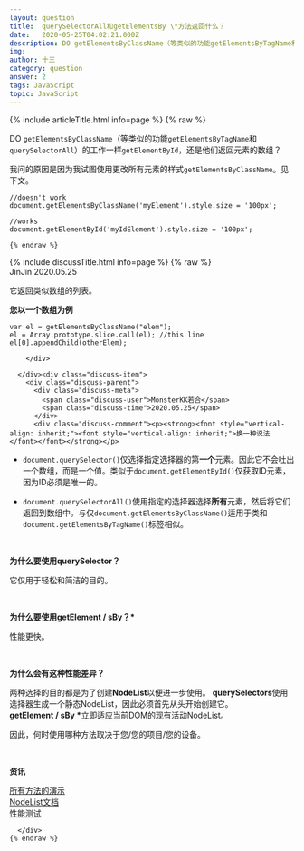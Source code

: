 ```yaml
---
layout: question
title:  querySelectorAll和getElementsBy \*方法返回什么？
date:   2020-05-25T04:02:21.000Z
description: DO getElementsByClassName（等类似的功能getElementsByTagName和querySelectorAll）的工作一样ge...
img: 
author: 十三
category: question
answer: 2
tags: JavaScript
topic: JavaScript
---
```

<div class="article-root">
  <div class="article">
    {% include articleTitle.html info=page %}
    {% raw %}
    <div class="article-content"><p><font style="vertical-align: inherit;"><font style="vertical-align: inherit;">DO </font></font><code>getElementsByClassName</code><font style="vertical-align: inherit;"><font style="vertical-align: inherit;">（等类似的功能</font></font><code>getElementsByTagName</code><font style="vertical-align: inherit;"><font style="vertical-align: inherit;">和</font></font><code>querySelectorAll</code><font style="vertical-align: inherit;"><font style="vertical-align: inherit;">）的工作一样</font></font><code>getElementById</code><font style="vertical-align: inherit;"><font style="vertical-align: inherit;">，还是他们返回元素的数组？</font></font></p>

<p><font style="vertical-align: inherit;"><font style="vertical-align: inherit;">我问的原因是因为我试图使用更改所有元素的样式</font></font><code>getElementsByClassName</code><font style="vertical-align: inherit;"><font style="vertical-align: inherit;">。</font><font style="vertical-align: inherit;">见下文。</font></font></p>

<pre class="lang-js prettyprint prettyprinted" style=""><code><span class="com">//doesn't work</span><span class="pln">
document</span><span class="pun">.</span><span class="pln">getElementsByClassName</span><span class="pun">(</span><span class="str">'myElement'</span><span class="pun">).</span><span class="pln">style</span><span class="pun">.</span><span class="pln">size </span><span class="pun">=</span><span class="pln"> </span><span class="str">'100px'</span><span class="pun">;</span><span class="pln">

</span><span class="com">//works</span><span class="pln">
document</span><span class="pun">.</span><span class="pln">getElementById</span><span class="pun">(</span><span class="str">'myIdElement'</span><span class="pun">).</span><span class="pln">style</span><span class="pun">.</span><span class="pln">size </span><span class="pun">=</span><span class="pln"> </span><span class="str">'100px'</span><span class="pun">;</span></code></pre></div>
    {% endraw %}
  </div>

  <div class="discuss-wrapper">
    {% include discussTitle.html info=page %}
    {% raw %}
    <div class="discuss-item">
        <div class="discuss-parent">
          <div class="discuss-meta">
            <span class="discuss-user">JinJin</span>
            <span class="discuss-time">2020.05.25</span>
          </div>
          <div class="discuss-comment"><p><font style="vertical-align: inherit;"><font style="vertical-align: inherit;">它返回类似数组的列表。</font></font></p>

<p><strong><font style="vertical-align: inherit;"><font style="vertical-align: inherit;">您以一个数组为例</font></font></strong></p>

<pre class="lang-js prettyprint prettyprinted" style=""><code><span class="kwd">var</span><span class="pln"> el </span><span class="pun">=</span><span class="pln"> getElementsByClassName</span><span class="pun">(</span><span class="str">"elem"</span><span class="pun">);</span><span class="pln">
el </span><span class="pun">=</span><span class="pln"> </span><span class="typ">Array</span><span class="pun">.</span><span class="pln">prototype</span><span class="pun">.</span><span class="pln">slice</span><span class="pun">.</span><span class="pln">call</span><span class="pun">(</span><span class="pln">el</span><span class="pun">);</span><span class="pln"> </span><span class="com">//this line</span><span class="pln">
el</span><span class="pun">[</span><span class="lit">0</span><span class="pun">].</span><span class="pln">appendChild</span><span class="pun">(</span><span class="pln">otherElem</span><span class="pun">);</span><span class="pln">  </span></code></pre></div>
        </div>
        
      </div><div class="discuss-item">
        <div class="discuss-parent">
          <div class="discuss-meta">
            <span class="discuss-user">MonsterKK若合</span>
            <span class="discuss-time">2020.05.25</span>
          </div>
          <div class="discuss-comment"><p><strong><font style="vertical-align: inherit;"><font style="vertical-align: inherit;">换一种说法</font></font></strong></p>

<ul>
<li><p><code>document.querySelector()</code><font style="vertical-align: inherit;"><font style="vertical-align: inherit;">仅选择</font><font style="vertical-align: inherit;">指定选择器</font><font style="vertical-align: inherit;">的第</font></font><strong><font style="vertical-align: inherit;"><font style="vertical-align: inherit;">一个</font></font></strong><font style="vertical-align: inherit;"><font style="vertical-align: inherit;">元素。</font><font style="vertical-align: inherit;">因此它不会吐出一个数组，而是一个值。</font><font style="vertical-align: inherit;">类似于</font></font><code>document.getElementById()</code><font style="vertical-align: inherit;"><font style="vertical-align: inherit;">仅获取ID元素，因为ID必须是唯一的。</font></font></p></li>
<li><p><code>document.querySelectorAll()</code><font style="vertical-align: inherit;"><font style="vertical-align: inherit;">使用指定的选择器</font><font style="vertical-align: inherit;">选择</font></font><strong><font style="vertical-align: inherit;"><font style="vertical-align: inherit;">所有</font></font></strong><font style="vertical-align: inherit;"><font style="vertical-align: inherit;">元素，然后将它们返回到数组中。</font><font style="vertical-align: inherit;">与</font><font style="vertical-align: inherit;">仅</font></font><code>document.getElementsByClassName()</code><font style="vertical-align: inherit;"><font style="vertical-align: inherit;">适用于类和</font></font><code>document.getElementsByTagName()</code><font style="vertical-align: inherit;"><font style="vertical-align: inherit;">标签</font><font style="vertical-align: inherit;">相似</font><font style="vertical-align: inherit;">。</font></font></p></li>
</ul>

<p><br></p>

<p><strong><font style="vertical-align: inherit;"><font style="vertical-align: inherit;">为什么要使用querySelector？</font></font></strong></p>

<p><font style="vertical-align: inherit;"><font style="vertical-align: inherit;">它仅用于轻松和简洁的目的。</font></font></p>

<p><br></p>

<p><strong><font style="vertical-align: inherit;"><font style="vertical-align: inherit;">为什么要使用getElement / sBy？*</font></font></strong></p>

<p><font style="vertical-align: inherit;"><font style="vertical-align: inherit;">性能更快。</font></font></p>

<p><br></p>

<p><strong><font style="vertical-align: inherit;"><font style="vertical-align: inherit;">为什么会有这种性能差异？</font></font></strong></p>

<p><font style="vertical-align: inherit;"><font style="vertical-align: inherit;">两种选择的目的都是为了创建</font></font><strong><font style="vertical-align: inherit;"><font style="vertical-align: inherit;">NodeList</font></font></strong><font style="vertical-align: inherit;"><font style="vertical-align: inherit;">以便进一步使用。 
</font></font><strong><font style="vertical-align: inherit;"><font style="vertical-align: inherit;">querySelectors</font></font></strong><font style="vertical-align: inherit;"><font style="vertical-align: inherit;">使用选择器生成一个静态NodeList，因此必须首先从头开始创建它。</font></font><br>
<strong><font style="vertical-align: inherit;"><font style="vertical-align: inherit;">getElement / sBy *</font></font></strong><font style="vertical-align: inherit;"><font style="vertical-align: inherit;">立即适应当前DOM的现有活动NodeList。</font></font></p>

<p><font style="vertical-align: inherit;"><font style="vertical-align: inherit;">因此，何时使用哪种方法取决于您/您的项目/您的设备。</font></font></p>

<p><br></p>

<p><strong><font style="vertical-align: inherit;"><font style="vertical-align: inherit;">资讯</font></font></strong></p>

<p><a href="https://jsfiddle.net/Thielicious/teu8nbd4/" rel="noreferrer"><font style="vertical-align: inherit;"><font style="vertical-align: inherit;">所有方法的演示</font></font></a><br>
<a href="https://developer.mozilla.org/en-US/docs/Web/API/NodeList" rel="noreferrer"><font style="vertical-align: inherit;"><font style="vertical-align: inherit;">NodeList文档</font></font></a><br>
<a href="https://jsperf.com/different-types-of-selecting" rel="noreferrer"><font style="vertical-align: inherit;"><font style="vertical-align: inherit;">性能测试</font></font></a></p></div>
        </div>
        
      </div>
    {% endraw %}
  </div>
<div>
